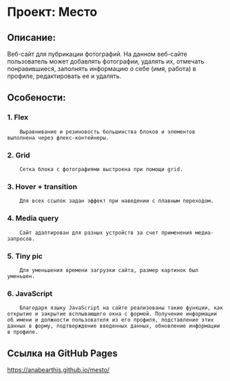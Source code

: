 # Проект: Место

## Описание:

Веб-сайт для пубрикации фотографий. На данном веб-сайте пользователь может добавлять фотографии, удалять их, отмечать понравившиеся, заполнять информацию о себе (имя, работа) в профиле, редактировать ее и удалять.

## Особености:

### 1. Flex
        Выравнивание и резиновость большинства блоков и элементов выполнена через флекс-контейнеры.

### 2. Grid
        Сетка блока с фотографиями выстроена при помощи grid.

### 3. Hover + transition 
        Для всех ссылок задан эффект при наведении с плавным переходом.

### 4. Media query
        Сайт адаптирован для разных устройств за счет применения медиа-запросов.

### 5. Tiny pic
        Для уменьшения времени загрузки сайта, размер картинок был уменьшен.
        
### 6. JavaScript
        Благодаря языку JavaScript на сайте реализованы такие функции, как открытие и закрытие всплывающего окна с формой. Получение информации об имени и должности пользователя из его профиля, подставление этих данных в форму, подтверждение введенных данных, обновление информации в профиле.
        
## Ссылка на GitHub Pages

https://anabearthis.github.io/mesto/